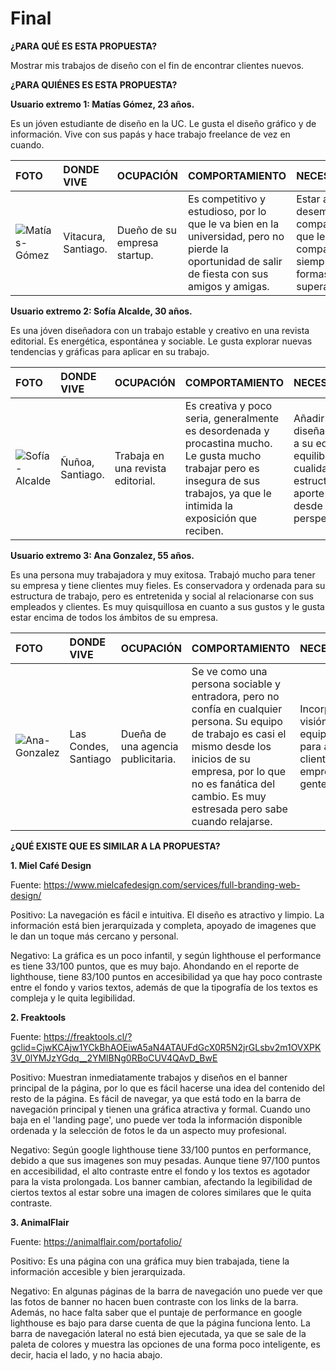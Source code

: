 # Final
**¿PARA QUÉ ES ESTA PROPUESTA?** 

Mostrar mis trabajos de diseño con el fin de encontrar clientes nuevos.

**¿PARA QUIÉNES ES ESTA PROPUESTA?**

**Usuario extremo 1: Matías Gómez, 23 años.**

Es un jóven estudiante de diseño en la UC. Le gusta el diseño gráfico y de información. Vive con sus papás y hace trabajo freelance de vez en cuando.

| FOTO | DONDE VIVE | OCUPACIÓN | COMPORTAMIENTO | NECESIDAD/META |
|:-----|:-----------|:----------|:---------------|:---------------|
| ![Matías-Gómez](https://github.com/tbravofr/Final/assets/127959171/8bea9407-eae7-46de-90a5-5261e3004bbc) | Vitacura, Santiago. | Dueño de su empresa startup. | Es competitivo y estudioso, por lo que le va bien en la universidad, pero no pierde la oportunidad de salir de fiesta con sus amigos y amigas. | Estar al tanto del desempeño de sus compañeros ya que le gusta compararse y siempre busca formas de superarse.  |

**Usuario extremo 2: Sofía Alcalde, 30 años.**

Es una jóven diseñadora con un trabajo estable y creativo en una revista editorial. Es energética, espontánea y sociable. Le gusta explorar nuevas tendencias y gráficas para aplicar en su trabajo.

| FOTO | DONDE VIVE | OCUPACIÓN | COMPORTAMIENTO | NECESIDAD/META |
|:-----|:-----------|:----------|:---------------|:---------------|
| ![Sofía-Alcalde](https://github.com/tbravofr/Final/assets/127959171/a87ad297-381d-46aa-b002-e9c132a0b160) | Ñuñoa, Santiago. | Trabaja en una revista editorial. | Es creativa y poco seria, generalmente es desordenada y procastina mucho. Le gusta mucho trabajar pero es insegura de sus trabajos, ya que le intimida la exposición que reciben. | Añadir una diseñadora gráfica a su equipo, que equilibre sus cualidades menos estructuradas y aporte una visión desde su perspectiva. |

**Usuario extremo 3: Ana Gonzalez, 55 años.**

Es una persona muy trabajadora y muy exitosa. Trabajó mucho para tener su empresa y tiene clientes muy fieles. Es conservadora y ordenada para su estructura de trabajo, pero es entretenida y social al relacionarse con sus empleados y clientes. Es muy quisquillosa en cuanto a sus gustos y le gusta estar encima de todos los ámbitos de su empresa.

| FOTO | DONDE VIVE | OCUPACIÓN | COMPORTAMIENTO | NECESIDAD/META |
|:-----|:-----------|:----------|:---------------|:---------------|
| ![Ana-Gonzalez](https://github.com/tbravofr/Final/assets/127959171/561dafcb-446c-4869-ba80-32e4c97b4bc7) | Las Condes, Santiago | Dueña de una agencia publicitaria. | Se ve como una persona sociable y entradora, pero no confía en cualquier persona. Su equipo de trabajo es casi el mismo desde los inicios de su empresa, por lo que no es fanática del cambio. Es muy estresada pero sabe cuando relajarse. | Incorporar una visión nueva a su equipo de diseño, para ampliar su clientela a empresas de gente más jóven. |

**¿QUÉ EXISTE QUE ES SIMILAR A LA PROPUESTA?**

**1. Miel Café Design**

Fuente: https://www.mielcafedesign.com/services/full-branding-web-design/

Positivo: La navegación es fácil e intuitiva. El diseño es atractivo y limpio. La información está bien jerarquizada y completa, apoyado de imagenes que le dan un toque más cercano y personal.

Negativo: La gráfica es un poco infantil, y según lighthouse el performance es tiene 33/100 puntos, que es muy bajo. Ahondando en el reporte de lighthouse, tiene 83/100 puntos en accesibilidad ya que hay poco contraste entre el fondo y varios textos, además de que la tipografía de los textos es compleja y le quita legibilidad.


**2. Freaktools**

Fuente: https://freaktools.cl/?gclid=CjwKCAjw1YCkBhAOEiwA5aN4ATAUFdGcX0R5N2jrGLsbv2m1OVXPK3V_0lYMJzYGdq__2YMlBNg0RBoCUV4QAvD_BwE

Positivo: Muestran inmediatamente trabajos y diseños en el banner principal de la página, por lo que es fácil hacerse una idea del contenido del resto de la página. Es fácil de navegar, ya que está todo en la barra de navegación principal y tienen una gráfica atractiva y formal. Cuando uno baja en el 'landing page', uno puede ver toda la información disponible ordenada y la selección de fotos le da un aspecto muy profesional.

Negativo: Según google lighthouse tiene 33/100 puntos en performance, debido a que sus imagenes son muy pesadas. Aunque tiene 97/100 puntos en accesibilidad, el alto contraste entre el fondo y los textos es agotador para la vista prolongada. Los banner cambian, afectando la legibilidad de ciertos textos al estar sobre una imagen de colores similares que le quita contraste.

**3. AnimalFlair**

Fuente: https://animalflair.com/portafolio/

Positivo: Es una página con una gráfica muy bien trabajada, tiene la información accesible y bien jerarquizada. 

Negativo: En algunas páginas de la barra de navegación uno puede ver que las fotos de banner no hacen buen contraste con los links de la barra. Además, no hace falta saber que el puntaje de performance en google lighthouse es bajo para darse cuenta de que la página funciona lento. La barra de navegación lateral no está bien ejecutada, ya que se sale de la paleta de colores y muestra las opciones de una forma poco inteligente, es decir, hacia el lado, y no hacia abajo. 
